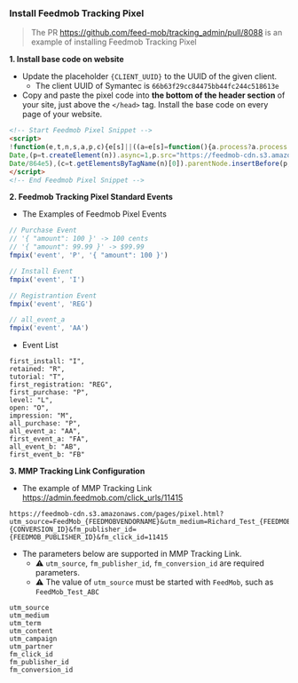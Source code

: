 ### Install Feedmob Tracking Pixel

> The PR https://github.com/feed-mob/tracking_admin/pull/8088 is an example of
> installing Feedmob Tracking Pixel

**1. Install base code on website**
- Update the placeholder `{CLIENT_UUID}` to the UUID of the given client.
    - The client UUID of Symantec is `66b63f29cc84475bb44fc244c518613e`
-  Copy and paste the pixel code into **the bottom of the header section** of
   your site, just above the `</head>` tag. Install the base code on every page
of your website.
```HTML
<!-- Start Feedmob Pixel Snippet -->
<script>
!function(e,t,n,s,a,p,c){e[s]||((a=e[s]=function(){a.process?a.process.apply(a,arguments):a.queue.push(arguments)}).queue=[],a.t=+new
Date,(p=t.createElement(n)).async=1,p.src="https://feedmob-cdn.s3.amazonaws.com/js/fmpixel.js?t="+864e5*Math.ceil(new
Date/864e5),(c=t.getElementsByTagName(n)[0]).parentNode.insertBefore(p,c))}(window,document,"script","fmpix"),fmpix("init","{CLIENT_UUID}"),fmpix("event","pageload");
</script>
<!-- End Feedmob Pixel Snippet -->
```

**2. Feedmob Tracking Pixel Standard Events**

- The Examples of Feedmob Pixel Events
```Javascript
// Purchase Event
// '{ "amount": 100 }' -> 100 cents
// '{ "amount": 99.99 }' -> $99.99
fmpix('event', 'P', '{ "amount": 100 }')

// Install Event
fmpix('event', 'I')

// Registrantion Event
fmpix('event', 'REG')

// all_event_a
fmpix('event', 'AA')
```

- Event List
```
first_install: "I",
retained: "R",
tutorial: "T",
first_registration: "REG",
first_purchase: "P",
level: "L",
open: "O",
impression: "M",
all_purchase: "P",
all_event_a: "AA",
first_event_a: "FA",
all_event_b: "AB",
first_event_b: "FB"
```

**3. MMP Tracking Link Configuration**

- The example of MMP Tracking Link https://admin.feedmob.com/click_urls/11415
```
https://feedmob-cdn.s3.amazonaws.com/pages/pixel.html?utm_source=FeedMob_{FEEDMOBVENDORNAME}&utm_medium=Richard_Test_{FEEDMOBVENDORNAME}&utm_campaign=Richard_Test&fm_conversion_id={CONVERSION_ID}&fm_publisher_id={FEEDMOB_PUBLISHER_ID}&fm_click_id=11415
```

- The parameters below are supported in MMP Tracking Link.
   - :warning: `utm_source`, `fm_publisher_id`, `fm_conversion_id` are required parameters.
   - :warning: The value of `utm_source` must be started with `FeedMob`, such as `FeedMob_Test_ABC`
```
utm_source
utm_medium
utm_term
utm_content
utm_campaign
utm_partner
fm_click_id
fm_publisher_id
fm_conversion_id
```
